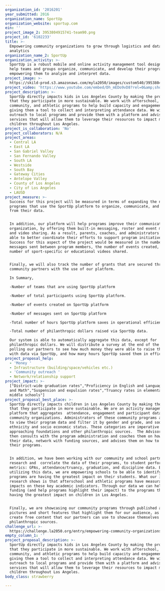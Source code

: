 ```yaml
---
organization_id: '2016201'
year_submitted: 2016
organization_name: SportUp
organization_website: sportup.com
ein: ''
project_image_2: 3953804915741-team90.png
project_id: '6102233'
title: >-
  Empowering community organizations to grow through logistics and data
  analytics
organization_name_2: SportUp
organization_activity: >-
  SportUp is a robust mobile and online activity management tool designed to
  help teams and groups organize, communicate, and develop their programs by
  empowering them to analyze and interpret data.
project_image: >-
  https://skild-prod.s3.amazonaws.com/myla2050/images/custom540/3953804915741-team90.png
project_video: 'https://www.youtube.com/embed/Dh_mEDo9vD8?rel=0&amp;showinfo=0'
project_description: >-
  SportUp directly impacts kids in Los Angeles County by making the programs
  that they participate in more sustainable. We work with afterschool,
  community, and athletic programs to help build capacity and engagement by
  giving them a tool to collect and interpreting attendance data. We will
  outreach to local programs and provide them with a platform and advisory
  services that will allow them to leverage their resources to impact more
  children throughout Los Angeles.
project_is_collaboration: 'No'
project_collaborators: N/A
project_areas:
  - Central LA
  - East LA
  - San Gabriel Valley
  - San Fernando Valley
  - South LA
  - Westside
  - South Bay
  - Gateway Cities
  - Antelope Valley
  - County of Los Angeles
  - City of Los Angeles
  - LAUSD
project_measure: >-
  Success for this project will be measured in terms of expanding the number of
  programs that use the SportUp platform to organize, communicate, and learn
  from their data. 


  In addition, our platform will help programs improve their communication and
  organization, by offering them built-in messaging, roster and event management
  and video sharing. As a result, parents, coaches, and administrators will be
  able to better coordinate their efforts to support program initiatives.
  Success for this aspect of the project would be measured in the number of
  messages sent between program members, the number of events created, and the
  number of sport-specific or educational videos shared. 


  Finally, we will also track the number of grants that are secured through our
  community partners with the use of our platform.

  In Summary,

  -Number of teams that are using SportUp platform

  -Number of total participants using SportUp platform.

  -Number of events created on SportUp platform

  -Number of messages sent on SportUp platform

  -Total number of hours SportUp platform saves in operational efficiency. 

  -Total number of philanthropic dollars raised via SportUp data.

  Our system is able to automatically aggregate this data, except for
  philanthropic dollars. We will distribute a survey at the end of the year
  polling our partners to see how much money they were able to raise this year
  with data via SportUp, and how many hours SportUp saved them in efficiency.
project_proposal_help:
  - 'Money '
  - Infrastructure (building/space/vehicles etc.)
  - 'Community outreach '
  - Network/relationship support
project_impact: >-
  ["District-wide graduation rates","Proficiency in English and Language Arts
  and Math","Suspension and expulsion rates","Truancy rates in elementary and
  middle schools"]
project_proposal_best_place: >-
  SportUp directly impacts children in Los Angeles County by making the programs
  that they participate in more sustainable. We are an activity management
  platform that aggregates  attendance, engagement and participant data for
  community organizations. Administrators of these community programs are able
  to view their program data and filter it by gender and grade, and soon to be
  ethnicity and socio economic status. These categories are imperative when
  approaching foundations and other philanthropic sources.  The Advisory team
  then consults with the program administration and coaches them on how to use
  their data, network with funding sources, and advises them on how to improve
  their programs. 


  In addition, we have been working with our community and school partners to
  research and  correlate the data of their programs, to student performance
  metrics: GPAs, attendance/truancy, graduation, and discipline data. By
  utilizing this data, we are empowering schools to be able to identify what
  programs are having the greatest impact on their students. What our initial
  research shows is that afterschool and athletic programs have measurable
  impacts on these key academic indicators. Through our data we can help direct
  funding (and help programs highlight their impact) to the programs that are
  having the greatest impact on children in Los Angeles. 


  Finally, we are showcasing our community programs through published articles,
  pictures and short features that highlight them for our audience, as well as
  create free content that our partners can use to showcase themselves to
  philanthropic sources.
challenge_url: >-
  https://challenge.la2050.org/entry/empowering-community-organizations-to-grow-through-logistics-and-data-analytics
empty_column_1: ''
project_proposal_description: >-
  SportUp directly impacts kids in Los Angeles County by making the programs
  that they participate in more sustainable. We work with afterschool,
  community, and athletic programs to help build capacity and engagement by
  giving them a tool to collect and interpreting attendance data. We will
  outreach to local programs and provide them with a platform and advisory
  services that will allow them to leverage their resources to impact more
  children throughout Los Angeles.
body_class: strawberry

---
```

